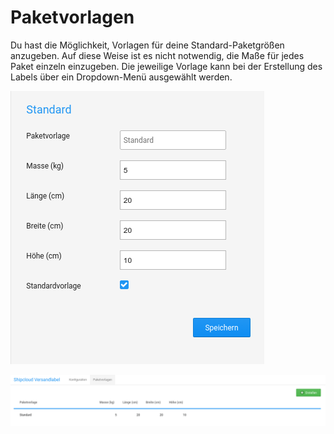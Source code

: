 # Paketvorlagen 

Du hast die Möglichkeit, Vorlagen für deine Standard-Paketgrößen anzugeben. Auf diese Weise ist es nicht notwendig, die Maße für jedes Paket einzeln einzugeben. Die jeweilige Vorlage kann bei der Erstellung des Labels über ein Dropdown-Menü ausgewählt werden.

![](Bilder/shipcloud/shipcloud_Paketvorlage1.png "Eingabe der Maße für eine Paketvorlage")

![](Bilder/shipcloud/shipcloud_Paketvorlage2.png "Paketvorlage in der Übersicht")



